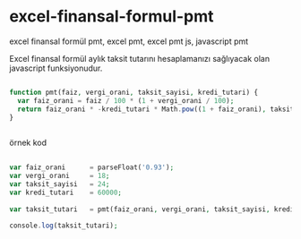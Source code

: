 # excel-finansal-formul-pmt
excel finansal formül pmt, excel pmt, excel pmt js, javascript pmt

Excel finansal formül aylık taksit tutarını hesaplamanızı sağlıyacak olan javascript funksiyonudur.

```php

function pmt(faiz, vergi_orani, taksit_sayisi, kredi_tutari) {
  var faiz_orani = faiz / 100 * (1 + vergi_orani / 100);
  return faiz_orani * -kredi_tutari * Math.pow((1 + faiz_orani), taksit_sayisi) / (1 - Math.pow((1 + faiz_orani), taksit_sayisi));
}
  
 ```
 
 örnek kod
```php
  
var faiz_orani      = parseFloat('0.93');
var vergi_orani     = 18;
var taksit_sayisi   = 24;
var kredi_tutari    = 60000;
	
var taksit_tutari   = pmt(faiz_orani, vergi_orani, taksit_sayisi, kredi_tutari);
	
console.log(taksit_tutari);
  
```
